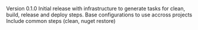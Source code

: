 Version 0.1.0
    Initial release with infrastructure to generate tasks for clean, build, release and deploy steps.
    Base configurations to use accross projects
    Include common steps (clean, nuget restore)